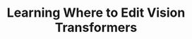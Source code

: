 ---
layout: default  
title:  "Learning Where to Edit Vision Transformers"  
categories: conference  
topics: ["Model Editing", "Meta Learning", "LLMs"]  
authors: "Yunqiao Yang, <strong>Long-Kai Huang<sup>&dagger;</sup>, Shengzhuang Chen, Kede Ma, Ying Wei<sup>&dagger;</sup>"  
venue: "Advances in Neural Information Processing Systems"  
abbr: "NeurIPS"  
year: "2024"  
---
